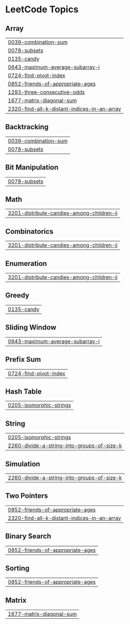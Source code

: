 
<!---LeetCode Topics Start-->
# LeetCode Topics
## Array
|  |
| ------- |
| [0039-combination-sum](https://github.com/adharsh2608/Coding/tree/master/0039-combination-sum) |
| [0078-subsets](https://github.com/adharsh2608/Coding/tree/master/0078-subsets) |
| [0135-candy](https://github.com/adharsh2608/Coding/tree/master/0135-candy) |
| [0643-maximum-average-subarray-i](https://github.com/adharsh2608/Coding/tree/master/0643-maximum-average-subarray-i) |
| [0724-find-pivot-index](https://github.com/adharsh2608/Coding/tree/master/0724-find-pivot-index) |
| [0852-friends-of-appropriate-ages](https://github.com/adharsh2608/Coding/tree/master/0852-friends-of-appropriate-ages) |
| [1293-three-consecutive-odds](https://github.com/adharsh2608/Coding/tree/master/1293-three-consecutive-odds) |
| [1677-matrix-diagonal-sum](https://github.com/adharsh2608/Coding/tree/master/1677-matrix-diagonal-sum) |
| [2320-find-all-k-distant-indices-in-an-array](https://github.com/adharsh2608/Coding/tree/master/2320-find-all-k-distant-indices-in-an-array) |
## Backtracking
|  |
| ------- |
| [0039-combination-sum](https://github.com/adharsh2608/Coding/tree/master/0039-combination-sum) |
| [0078-subsets](https://github.com/adharsh2608/Coding/tree/master/0078-subsets) |
## Bit Manipulation
|  |
| ------- |
| [0078-subsets](https://github.com/adharsh2608/Coding/tree/master/0078-subsets) |
## Math
|  |
| ------- |
| [3201-distribute-candies-among-children-ii](https://github.com/adharsh2608/Coding/tree/master/3201-distribute-candies-among-children-ii) |
## Combinatorics
|  |
| ------- |
| [3201-distribute-candies-among-children-ii](https://github.com/adharsh2608/Coding/tree/master/3201-distribute-candies-among-children-ii) |
## Enumeration
|  |
| ------- |
| [3201-distribute-candies-among-children-ii](https://github.com/adharsh2608/Coding/tree/master/3201-distribute-candies-among-children-ii) |
## Greedy
|  |
| ------- |
| [0135-candy](https://github.com/adharsh2608/Coding/tree/master/0135-candy) |
## Sliding Window
|  |
| ------- |
| [0643-maximum-average-subarray-i](https://github.com/adharsh2608/Coding/tree/master/0643-maximum-average-subarray-i) |
## Prefix Sum
|  |
| ------- |
| [0724-find-pivot-index](https://github.com/adharsh2608/Coding/tree/master/0724-find-pivot-index) |
## Hash Table
|  |
| ------- |
| [0205-isomorphic-strings](https://github.com/adharsh2608/Coding/tree/master/0205-isomorphic-strings) |
## String
|  |
| ------- |
| [0205-isomorphic-strings](https://github.com/adharsh2608/Coding/tree/master/0205-isomorphic-strings) |
| [2260-divide-a-string-into-groups-of-size-k](https://github.com/adharsh2608/Coding/tree/master/2260-divide-a-string-into-groups-of-size-k) |
## Simulation
|  |
| ------- |
| [2260-divide-a-string-into-groups-of-size-k](https://github.com/adharsh2608/Coding/tree/master/2260-divide-a-string-into-groups-of-size-k) |
## Two Pointers
|  |
| ------- |
| [0852-friends-of-appropriate-ages](https://github.com/adharsh2608/Coding/tree/master/0852-friends-of-appropriate-ages) |
| [2320-find-all-k-distant-indices-in-an-array](https://github.com/adharsh2608/Coding/tree/master/2320-find-all-k-distant-indices-in-an-array) |
## Binary Search
|  |
| ------- |
| [0852-friends-of-appropriate-ages](https://github.com/adharsh2608/Coding/tree/master/0852-friends-of-appropriate-ages) |
## Sorting
|  |
| ------- |
| [0852-friends-of-appropriate-ages](https://github.com/adharsh2608/Coding/tree/master/0852-friends-of-appropriate-ages) |
## Matrix
|  |
| ------- |
| [1677-matrix-diagonal-sum](https://github.com/adharsh2608/Coding/tree/master/1677-matrix-diagonal-sum) |
<!---LeetCode Topics End-->